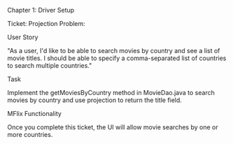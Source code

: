 Chapter 1: Driver Setup

Ticket: Projection
Problem:

User Story

"As a user, I'd like to be able to search movies by country and see a list of movie titles. I should be able to specify a comma-separated list of countries to search multiple countries."

Task

Implement the getMoviesByCountry method in MovieDao.java to search movies by country and use projection to return the title field.

MFlix Functionality

Once you complete this ticket, the UI will allow movie searches by one or more countries.
